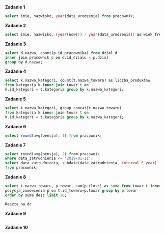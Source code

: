 **Zadanie 1**


```sql
select imie, nazwisko, year(data_urodzenia) from pracownik;
```

**Zadanie 2**


```sql
select imie, nazwisko, (year(now()) - year(data_urodzenia)) as wiek from pracownik;
```

**Zadanie 3**


```sql
select d.nazwa, count(p.id_pracownika) from dzial d 
inner join pracownik p on d.id_dzialu = p.dzial 
group by d.nazwa;
```

**Zadanie 4**


```sql
select k.nazwa_kategori, count(t.nazwa_towaru) as liczba_produktow
from kategoria k inner join towar t on 
k.id_kategori = t.kategoria group by k.nazwa_kategori;
```

**Zadanie 5**


```sql
select k.nazwa_kategori, group_concat(t.nazwa_towaru) 
from kategoria k inner join towar t on 
k.id_kategori = t.kategoria group by k.nazwa_kategori;
```

**Zadanie 6**


```sql
select round(avg(pensja), 1) from pracownik;
```

**Zadanie 7**


```sql
select round(avg(pensja), 2) from pracownik
where data_zatrudnienia <= '2019-01-11';
select data_zatrudnienia, subdate(data_zatrudnienia, interval 5 year)
from pracownik;
```

**Zadanie 8**


```sql
select t.nazwa_towaru, p.towar, sum(p.ilosc) as suma from towar t inner join 
pozycja_zamowienia p on t.id_towaru=p.towar group by p.towar
order by suma desc limit 10;

Reszta na dc
```

**Zadanie 9**


```sql

```

**Zadanie 10**


```sql

```
